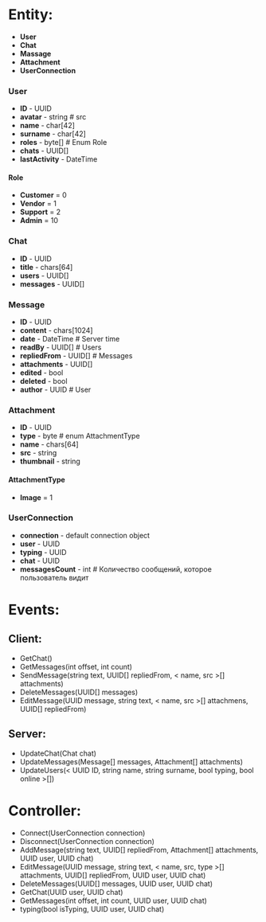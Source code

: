 # Entity:
- **User**
- **Chat**
- **Massage**
- **Attachment**
- **UserConnection**


### User
- **ID** - UUID
- **avatar** - string # src
- **name** - char[42]
- **surname** - char[42]
- **roles** - byte[] # Enum Role
- **chats** - UUID[]
- **lastActivity** - DateTime

#### Role
- **Customer** = 0
- **Vendor** = 1
- **Support** = 2
- **Admin** = 10

### Chat
- **ID** - UUID
- **title** - chars[64]
- **users** - UUID[]
- **messages** - UUID[]


### Message
- **ID** - UUID
- **content** - chars[1024]
- **date** - DateTime # Server time
- **readBy** - UUID[] # Users
- **repliedFrom** - UUID[] # Messages
- **attachments** - UUID[]
- **edited** - bool
- **deleted** - bool
- **author** - UUID # User


### Attachment
- **ID** - UUID
- **type** - byte # enum AttachmentType
- **name** - chars[64]
- **src** - string
- **thumbnail** - string

#### AttachmentType
- **Image** = 1


### UserConnection
- **connection** - default connection object
- **user** - UUID
- **typing** - UUID
- **chat** - UUID
- **messagesCount** - int # Количество сообщений, которое пользователь видит


# Events:

## Client:
- GetChat()
- GetMessages(int offset, int count)
- SendMessage(string text, UUID[] repliedFrom, < name, src >[] attachments)
- DeleteMessages(UUID[] messages)
- EditMessage(UUID message, string text, < name, src >[] attachmens, UUID[] repliedFrom)

## Server:
- UpdateChat(Chat chat)
- UpdateMessages(Message[] messages, Attachment[] attachments)
- UpdateUsers(< UUID ID, string name, string surname, bool typing, bool online >[])


# Controller:
- Connect(UserConnection connection)
- Disconnect(UserConnection connection)
- AddMessage(string text, UUID[] repliedFrom, Attachment[] attachments, UUID user, UUID chat)
- EditMessage(UUID message, string text, < name, src, type >[] attachments, UUID[] repliedFrom, UUID user, UUID chat)
- DeleteMessages(UUID[] messages, UUID user, UUID chat)
- GetChat(UUID user, UUID chat)
- GetMessages(int offset, int count, UUID user, UUID chat)
- typing(bool isTyping, UUID user, UUID chat)
